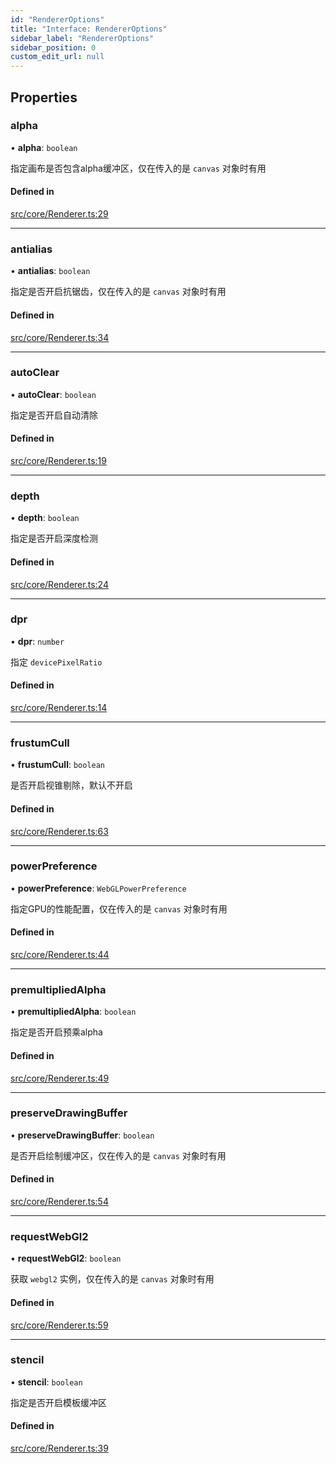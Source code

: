 ```yaml
---
id: "RendererOptions"
title: "Interface: RendererOptions"
sidebar_label: "RendererOptions"
sidebar_position: 0
custom_edit_url: null
---
```


## Properties

### alpha

• **alpha**: `boolean`

指定画布是否包含alpha缓冲区，仅在传入的是 `canvas` 对象时有用

#### Defined in

[src/core/Renderer.ts:29](https://github.com/sakitam-gis/vis-engine/blob/master/src/core/Renderer.ts?at&#x3D;5cce138#line&#x3D;29)

___

### antialias

• **antialias**: `boolean`

指定是否开启抗锯齿，仅在传入的是 `canvas` 对象时有用

#### Defined in

[src/core/Renderer.ts:34](https://github.com/sakitam-gis/vis-engine/blob/master/src/core/Renderer.ts?at&#x3D;5cce138#line&#x3D;34)

___

### autoClear

• **autoClear**: `boolean`

指定是否开启自动清除

#### Defined in

[src/core/Renderer.ts:19](https://github.com/sakitam-gis/vis-engine/blob/master/src/core/Renderer.ts?at&#x3D;5cce138#line&#x3D;19)

___

### depth

• **depth**: `boolean`

指定是否开启深度检测

#### Defined in

[src/core/Renderer.ts:24](https://github.com/sakitam-gis/vis-engine/blob/master/src/core/Renderer.ts?at&#x3D;5cce138#line&#x3D;24)

___

### dpr

• **dpr**: `number`

指定 `devicePixelRatio`

#### Defined in

[src/core/Renderer.ts:14](https://github.com/sakitam-gis/vis-engine/blob/master/src/core/Renderer.ts?at&#x3D;5cce138#line&#x3D;14)

___

### frustumCull

• **frustumCull**: `boolean`

是否开启视锥剔除，默认不开启

#### Defined in

[src/core/Renderer.ts:63](https://github.com/sakitam-gis/vis-engine/blob/master/src/core/Renderer.ts?at&#x3D;5cce138#line&#x3D;63)

___

### powerPreference

• **powerPreference**: `WebGLPowerPreference`

指定GPU的性能配置，仅在传入的是 `canvas` 对象时有用

#### Defined in

[src/core/Renderer.ts:44](https://github.com/sakitam-gis/vis-engine/blob/master/src/core/Renderer.ts?at&#x3D;5cce138#line&#x3D;44)

___

### premultipliedAlpha

• **premultipliedAlpha**: `boolean`

指定是否开启预乘alpha

#### Defined in

[src/core/Renderer.ts:49](https://github.com/sakitam-gis/vis-engine/blob/master/src/core/Renderer.ts?at&#x3D;5cce138#line&#x3D;49)

___

### preserveDrawingBuffer

• **preserveDrawingBuffer**: `boolean`

是否开启绘制缓冲区，仅在传入的是 `canvas` 对象时有用

#### Defined in

[src/core/Renderer.ts:54](https://github.com/sakitam-gis/vis-engine/blob/master/src/core/Renderer.ts?at&#x3D;5cce138#line&#x3D;54)

___

### requestWebGl2

• **requestWebGl2**: `boolean`

获取 `webgl2` 实例，仅在传入的是 `canvas` 对象时有用

#### Defined in

[src/core/Renderer.ts:59](https://github.com/sakitam-gis/vis-engine/blob/master/src/core/Renderer.ts?at&#x3D;5cce138#line&#x3D;59)

___

### stencil

• **stencil**: `boolean`

指定是否开启模板缓冲区

#### Defined in

[src/core/Renderer.ts:39](https://github.com/sakitam-gis/vis-engine/blob/master/src/core/Renderer.ts?at&#x3D;5cce138#line&#x3D;39)
